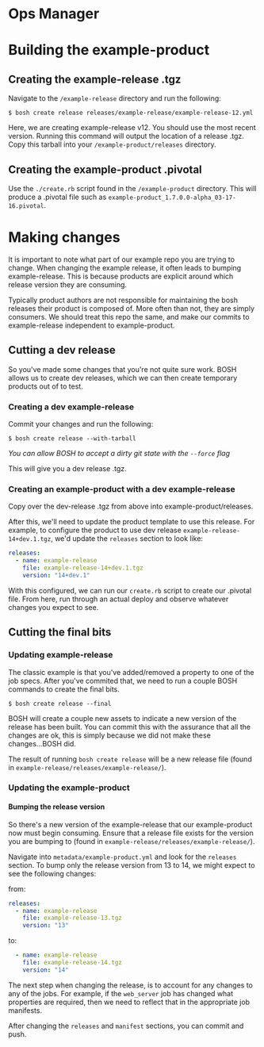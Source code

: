 # Ops Manager 


# Building the example-product

## Creating the example-release .tgz

Navigate to the `/example-release` directory and run the following:

```
$ bosh create release releases/example-release/example-release-12.yml
```

Here, we are creating example-release v12. You should use the most recent version.
Running this command will output the location of a release .tgz. Copy this tarball
into your `/example-product/releases` directory.

## Creating the example-product .pivotal

Use the `./create.rb` script found in the `/example-product` directory. This will
produce a .pivotal file such as `example-product_1.7.0.0-alpha_03-17-16.pivotal`.

# Making changes

It is important to note what part of our example repo you are trying to change. When changing the example release, it often leads to bumping example-release. This is because products are explicit around which release version they are consuming.

Typically product authors are not responsible for maintaining the bosh releases their product is composed of. More often than not, they are simply consumers. We should treat this repo the same, and make our commits to example-release independent to example-product.


## Cutting a dev release

So you've made some changes that you're not quite sure work. BOSH allows us to create dev releases, which we can then create temporary products out of to test.

### Creating a dev example-release

Commit your changes and run the following:

```
$ bosh create release --with-tarball
```

*You can allow BOSH to accept a dirty git state with the `--force` flag*

This will give you a dev release .tgz.

### Creating an example-product with a dev example-release

Copy over the dev-release .tgz from above into example-product/releases.

After this, we'll need to update the product template to use this release. For example, to configure the product to use dev release `example-release-14+dev.1.tgz`, we'd update the `releases` section to look like:

```yaml
releases:
  - name: example-release
    file: example-release-14+dev.1.tgz
    version: "14+dev.1"
```

With this configured, we can run our `create.rb` script to create our .pivotal file. From here, run through an actual deploy and observe whatever changes you expect to see.

## Cutting the final bits

### Updating example-release

The classic example is that you've added/removed a property to one of the job specs. After you've commited that, we need to run a couple BOSH commands to create the final bits.

```
$ bosh create release --final
```

BOSH will create a couple new assets to indicate a new version of the release has been built. You can commit this with the assurance that all the changes are ok, this is simply because we did not make these changes...BOSH did.

The result of running `bosh create release` will be a new release file (found in `example-release/releases/example-release/`).

### Updating the example-product

#### Bumping the release version

So there's a new version of the example-release that our example-product now must begin consuming. Ensure that a release file exists for the version you are bumping to (found in `example-release/releases/example-release/`).

Navigate into `metadata/example-product.yml` and look for the `releases` section. To bump only the release version from 13 to 14, we might expect to see the following changes:

from:

```yaml
releases:
  - name: example-release
    file: example-release-13.tgz
    version: "13"
```

to:

```yaml
  - name: example-release
    file: example-release-14.tgz
    version: "14"
```

The next step when changing the release, is to account for any changes to any of the jobs. For example, if the `web_server` job has changed what properties are required, then we need to reflect that in the appropriate job manifests.

After changing the `releases` and `manifest` sections, you can commit and push.
